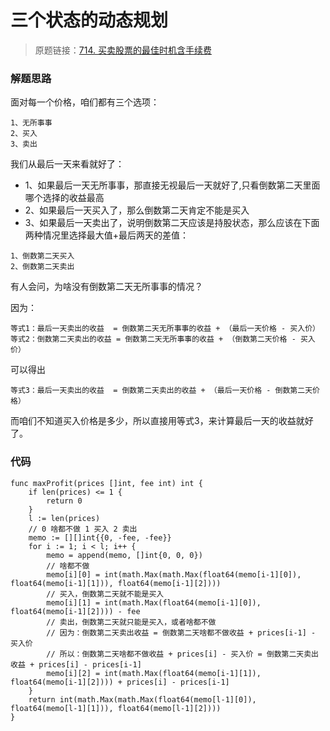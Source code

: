 # 三个状态的动态规划
> 原题链接：[714. 买卖股票的最佳时机含手续费](https://leetcode-cn.com/problems/best-time-to-buy-and-sell-stock-with-transaction-fee/)


### 解题思路
面对每一个价格，咱们都有三个选项：
```
1、无所事事
2、买入
3、卖出
```
我们从最后一天来看就好了：
* 1、如果最后一天无所事事，那直接无视最后一天就好了,只看倒数第二天里面哪个选择的收益最高
* 2、如果最后一天买入了，那么倒数第二天肯定不能是买入
* 3、如果最后一天卖出了，说明倒数第二天应该是持股状态，那么应该在下面两种情况里选择最大值+最后两天的差值：
```
1、倒数第二天买入
2、倒数第二天卖出
```
有人会问，为啥没有倒数第二天无所事事的情况？


因为：
```
等式1：最后一天卖出的收益  = 倒数第二天无所事事的收益 + （最后一天价格 - 买入价）
等式2：倒数第二天卖出的收益 = 倒数第二天无所事事的收益 + （倒数第二天价格 - 买入价）
```
可以得出
```
等式3：最后一天卖出的收益  = 倒数第二天卖出的收益 + （最后一天价格 - 倒数第二天价格）
```

而咱们不知道买入价格是多少，所以直接用等式3，来计算最后一天的收益就好了。


### 代码

```golang
func maxProfit(prices []int, fee int) int {
	if len(prices) <= 1 {
		return 0
	}
	l := len(prices)
	// 0 啥都不做 1 买入 2 卖出
	memo := [][]int{{0, -fee, -fee}}
	for i := 1; i < l; i++ {
		memo = append(memo, []int{0, 0, 0})
		// 啥都不做
		memo[i][0] = int(math.Max(math.Max(float64(memo[i-1][0]), float64(memo[i-1][1])), float64(memo[i-1][2])))
		// 买入，倒数第二天就不能是买入
		memo[i][1] = int(math.Max(float64(memo[i-1][0]), float64(memo[i-1][2]))) - fee
		// 卖出，倒数第二天就只能是买入，或者啥都不做
		// 因为：倒数第二天卖出收益 = 倒数第二天啥都不做收益 + prices[i-1] - 买入价
		// 所以：倒数第二天啥都不做收益 + prices[i] - 买入价 = 倒数第二天卖出收益 + prices[i] - prices[i-1]
		memo[i][2] = int(math.Max(float64(memo[i-1][1]), float64(memo[i-1][2]))) + prices[i] - prices[i-1]
	}
	return int(math.Max(math.Max(float64(memo[l-1][0]), float64(memo[l-1][1])), float64(memo[l-1][2])))
}
```